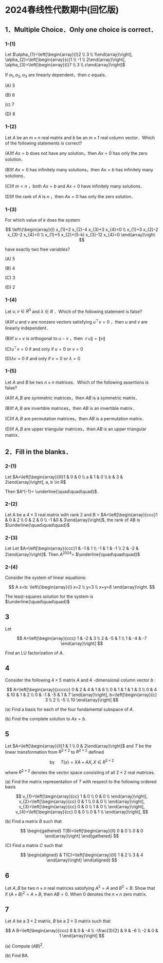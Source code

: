 # 2024春线性代数期中(回忆版)

## 1．Multiple Choice．Only one choice is correct．

### 1-(1)

Let $\alpha_{1}=\left[\begin{array}{l}2 \\ 3 \\ 1\end{array}\right], \alpha_{2}=\left[\begin{array}{c}1 \\ -1 \\ 2\end{array}\right], \alpha_{3}=\left[\begin{array}{l}7 \\ 3 \\ c\end{array}\right]$

If $\alpha_{1}, \alpha_{2}, \alpha_{3}$ are linearly dependent，then $c$ equals．

(A) 5

(B) 6

(c) 7

(D) 8

### 1-(2)

Let $A$ be an $m \times n$ real matrix and $b$ be an $m \times 1$ real column vector．Which of the following statements is correct?

(A)If $A x=b$ does not have any solution，then $A x=0$ has only the zero solution．

(B)If $A x=0$ has infinitely many solutions，then $A x=b$ has infinitely many solutions．

(C)If $m<n$ ，both $A x=b$ and $A x=0$ have infinitely many solutions．

(D)If the rank of $A$ is $n$ ，then $A x=0$ has only the zero solution．

### 1-(3)

For which value of $k$ does the system

$$
\left\{\begin{array}{l}
x_{1}+2 x_{2}-4 x_{3}+3 x_{4}=0 \\
x_{1}+3 x_{2}-2 x_{3}-2 x_{4}=0 \\
x_{1}+5 x_{2}+(5-k) x_{3}-12 x_{4}=0
\end{array}\right.
$$

have exactly two free variables?

(A) 5

(B) 4

(C) 3

(D) 2

### 1-(4)

Let $u, v \in R^{3}$ and $\lambda \in R$ ．Which of the following statement is false?

(A)If $u$ and $v$ are nonzero vectors satisfying $u^{\top} v=0$ ，then $u$ and $v$ are linearly independent．

(B)If $u+v$ is orthogonal to $u-v$ ，then $\|u\|=\|v\|$

(C)$u^{\top} v=0$ if and only if $u=0$ or $v=0$

(D)$\lambda \nu=0$ if and only if $v=0$ or $\lambda=0$

### 1-(5)

Let $A$ and $B$ be two $n \times n$ matrices．Which of the following assertions is false?

(A)If $A, B$ are symmetric matrices，then $A B$ is a symmetric matrix．

(B)If $A, B$ are invertible matrices，then $A B$ is an invertible matrix．

(C)If $A, B$ are permutation matrices，then $A B$ is a permutation matrix．

(D)If $A, B$ are upper triangular matrices，then $A B$ is an upper triangular matrix．

## 2．Fill in the blanks．

### 2-(1)

Let $A=\left[\begin{array}{lll}1 & 0 & 0 \\ a & 1 & 0 \\ b & 3 & 2\end{array}\right], a, b \in R$

Then $A^{-1}= \underline{\quad\quad\quad}$.

### 2-(2)

Let A be a $4 \times 3$ real matrix with rank 2 and B = $A=\left[\begin{array}{ccc}1 & 0 & 2 \\ 0 & 2 & 0 \\ -1 &0 & 3\end{array}\right]$, the rank of AB is $\underline{\quad\quad\quad}$

### 2-(3)

Let Let $A=\left[\begin{array}{ccc}1 & -1 & 1 \\ -1 & 1 & -1 \\ 2 & -2 & 2\end{array}\right]$. Then $A^{2024}=$  $\underline{\quad\quad\quad}$

### 2-(4)

Consider the system of linear equations:

$$
A x=b: \left\{\begin{array}{l}
x=2 \\
y=3 \\
x+y=6
\end{array}\right.
$$

The least-squares solution for the system is $\underline{\quad\quad\quad}$

## 3

Let

$$
A=\left[\begin{array}{ccc}
1 & -2 & 3 \\
2 & -5 & 1 \\
1 & -4 & -7
\end{array}\right]
$$

Find an LU factorization of $A$.

## 4

Consider the following $4 \times 5$ matrix $A$ and 4 -dimensional column vector $b$ :

$$
A=\left[\begin{array}{ccccc}
0 & 2 & 4 & 1 & 6 \\
0 & 1 & 1 & 1 & 3 \\
0 & 4 & 10 & 1 & 2 \\
0 & -1 & -5 & 1 & 7
\end{array}\right], b=\left[\begin{array}{c}
3 \\
2 \\
-5 \\
10
\end{array}\right]
$$

(a) Find a basis for each of the four fundamental subspace of $A$.

(b) Find the complete solution to $A x=b$.

## 5

Let $A=\left[\begin{array}{ll}1 & 1 \\ 0 & 2\end{array}\right]$ and $T$ be the linear transformation from $R^{2 \times 2}$ to $R^{2 \times 2}$ defined

$$
\text { by } \quad T(x)=X A+A X, X \in R^{2 \times 2}
$$

where $R^{2 \times 2}$ denotes the vector space consisting of all $2 \times 2$ real matrices.

(a) Find the matrix representation of $T$ with respect to the following ordered basis

$$
v_{1}=\left[\begin{array}{cc}
1 & 0  \\
0 & 0  \\
\end{array}\right],
v_{2}=\left[\begin{array}{cc}
0 & 1  \\
0 & 0  \\
\end{array}\right],
v_{3}=\left[\begin{array}{cc}
0 & 0  \\
1 & 0  \\
\end{array}\right],
v_{4}=\left[\begin{array}{cc}
0 & 0  \\
0 & 1  \\
\end{array}\right],
$$

(b) Find a matrix $B$ such that

$$
\begin{gathered}
T(B)=\left[\begin{array}{ll}
0 & 0 \\
0 & 0
\end{array}\right]
\end{gathered}
$$

(C) Find a matrix $C$ such that

$$
\begin{aligned}
& T(C)=\left[\begin{array}{ll}
1 & 2 \\
3 & 4
\end{array}\right]
\end{aligned}
$$

## 6

Let $A, B$ be two $n \times n$ real matrices satisfying $A^{2}=A$ and $B^{2}=B$. Show that if $(A+B)^{2}=A+B$, then $A B=0$. When 0 denotes the $n \times n$ zero matrix.

## 7

Let $A$ be a $3 \times 2$ matrix, $B$ be a $2 \times 3$ matrix such that

$$
A B=\left[\begin{array}{ccc}
8 & 0 & -4 \\
-\frac{3}{2} & 9 & -6 \\
-2 & 0 & 1
\end{array}\right]
$$

(a) Compute $(A B)^{2}$.

(b) Find BA.
